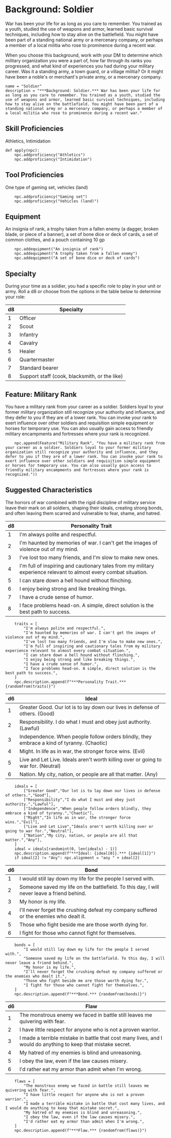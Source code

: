 # Background: Soldier
War has been your life for as long as you care to remember. You trained as a youth, studied the use of weapons and armor, learned basic survival techniques, including how to stay alive on the battlefield. You might have been part of a standing national army or a mercenary company, or perhaps a member of a local militia who rose to prominence during a recent war.

When you choose this background, work with your DM to determine which military organization you were a part of, how far through its ranks you progressed, and what kind of experiences you had during your military career. Was it a standing army, a town guard, or a village militia? Or it might have been a noble's or merchant's private army, or a mercenary company.

```
name = "Soldier"
description = "***Background: Soldier.*** War has been your life for as long as you care to remember. You trained as a youth, studied the use of weapons and armor, learned basic survival techniques, including how to stay alive on the battlefield. You might have been part of a standing national army or a mercenary company, or perhaps a member of a local militia who rose to prominence during a recent war."
```

## Skill Proficiencies
Athletics, Intimidation

```
def apply(npc):
    npc.addproficiency("Athletics")
    npc.addproficiency("Intimidation")
```

## Tool Proficiencies
One type of gaming set, vehicles (land)

```
    npc.addproficiency("Gaming set")
    npc.addproficiency("Vehicles (land)")
```

## Equipment
An insignia of rank, a trophy taken from a fallen enemy (a dagger, broken blade, or piece of a banner), a set of bone dice or deck of cards, a set of common clothes, and a pouch containing 10 gp

```
    npc.addequipment("An insignia of rank")
    npc.addequipment("A trophy taken from a fallen enemy")
    npc.addequipment("A set of bone dice or deck of cards")
```

## Specialty
During your time as a soldier, you had a specific role to play in your unit or army. Roll a d8 or choose from the options in the table below to determine your role:

d8|Specialty
--|---------
1|Officer
2|Scout
3|Infantry
4|Cavalry
5|Healer
6|Quartermaster
7|Standard bearer
8|Support staff (cook, blacksmith, or the like)

## Feature: Military Rank
You have a military rank from your career as a soldier. Soldiers loyal to your former military organization still recognize your authority and influence, and they defer to you if they are of a lower rank. You can invoke your rank to exert influence over other soldiers and requisition simple equipment or horses for temporary use. You can also usually gain access to friendly military encampments and fortresses where your rank is recognized.

```
    npc.append(Feature("Military Rank", "You have a military rank from your career as a soldier. Soldiers loyal to your former military organization still recognize your authority and influence, and they defer to you if they are of a lower rank. You can invoke your rank to exert influence over other soldiers and requisition simple equipment or horses for temporary use. You can also usually gain access to friendly military encampments and fortresses where your rank is recognized."))
```

## Suggested Characteristics
The horrors of war combined with the rigid discipline of military service leave their mark on all soldiers, shaping their ideals, creating strong bonds, and often leaving them scarred and vulnerable to fear, shame, and hatred.

d8| Personality Trait
--| -----------------
1 | I'm always polite and respectful.
2 | I'm haunted by memories of war. I can't get the images of violence out of my mind.
3 | I've lost too many friends, and I'm slow to make new ones.
4 | I'm full of inspiring and cautionary tales from my military experience relevant to almost every combat situation.
5 | I can stare down a hell hound without flinching.
6 | I enjoy being strong and like breaking things.
7 | I have a crude sense of humor.
8 | I face problems head-on. A simple, direct solution is the best path to success.

```
    traits = [
        "I'm always polite and respectful.",
        "I'm haunted by memories of war. I can't get the images of violence out of my mind.",
        "I've lost too many friends, and I'm slow to make new ones.",
        "I'm full of inspiring and cautionary tales from my military experience relevant to almost every combat situation.",
        "I can stare down a hell hound without flinching.",
        "I enjoy being strong and like breaking things.",
        "I have a crude sense of humor.",
        "I face problems head-on. A simple, direct solution is the best path to success.",
    ]
    npc.description.append(f"***Personality Trait.*** {randomfrom(traits)}")
```

d6|Ideal
--|-----
1|Greater Good. Our lot is to lay down our lives in defense of others. (Good)
2|Responsibility. I do what I must and obey just authority. (Lawful)
3|Independence. When people follow orders blindly, they embrace a kind of tyranny. (Chaotic)
4|Might. In life as in war, the stronger force wins. (Evil)
5|Live and Let Live. Ideals aren't worth killing over or going to war for. (Neutral)
6|Nation. My city, nation, or people are all that matter. (Any)

```
    ideals = [
        ["Greater Good","Our lot is to lay down our lives in defense of others.","Good"],
        ["Responsibility","I do what I must and obey just authority.","Lawful"],
        ["Independence","When people follow orders blindly, they embrace a kind of tyranny.","Chaotic"],
        ["Might","In life as in war, the stronger force wins.","Evil"],
        ["Live and Let Live","Ideals aren't worth killing over or going to war for.","Neutral"],
        ["Nation","My city, nation, or people are all that matter.","Any"],
    ]
    ideal = ideals[randomint(0, len(ideals) - 1)]
    npc.description.append(f"***Ideal: {ideal[0]}.*** {ideal[1]}")
    if ideal[2] != "Any": npc.alignment = "any " + ideal[2]
```

d6| Bond
--| ----
1 | I would still lay down my life for the people I served with.
2 | Someone saved my life on the battlefield. To this day, I will never leave a friend behind.
3 | My honor is my life.
4 | I'll never forget the crushing defeat my company suffered or the enemies who dealt it.
5 | Those who fight beside me are those worth dying for.
6 | I fight for those who cannot fight for themselves.

```
    bonds = [
        "I would still lay down my life for the people I served with.",
        "Someone saved my life on the battlefield. To this day, I will never leave a friend behind.",
        "My honor is my life.",
        "I'll never forget the crushing defeat my company suffered or the enemies who dealt it.",
        "Those who fight beside me are those worth dying for.",
        "I fight for those who cannot fight for themselves.",
    ]
    npc.description.append(f"***Bond.*** {randomfrom(bonds)}")
```

d6| Flaw
--| ----
1 | The monstrous enemy we faced in battle still leaves me quivering with fear.
2 | I have little respect for anyone who is not a proven warrior.
3 | I made a terrible mistake in battle that cost many lives, and I would do anything to keep that mistake secret.
4 | My hatred of my enemies is blind and unreasoning.
5 | I obey the law, even if the law causes misery.
6 | I'd rather eat my armor than admit when I'm wrong.

```
    flaws = [
        "The monstrous enemy we faced in battle still leaves me quivering with fear.",
        "I have little respect for anyone who is not a proven warrior.",
        "I made a terrible mistake in battle that cost many lives, and I would do anything to keep that mistake secret.",
        "My hatred of my enemies is blind and unreasoning.",
        "I obey the law, even if the law causes misery.",
        "I'd rather eat my armor than admit when I'm wrong.",
    ]
    npc.description.append(f"***Flaw.*** {randomfrom(flaws)}")
```
